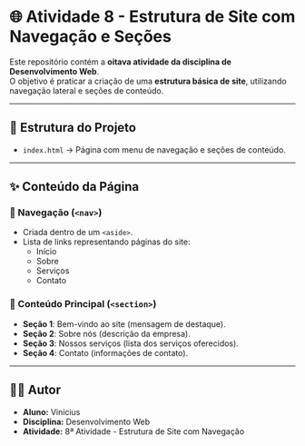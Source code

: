 # 🌐 Atividade 8 - Estrutura de Site com Navegação e Seções

Este repositório contém a **oitava atividade da disciplina de Desenvolvimento Web**.  
O objetivo é praticar a criação de uma **estrutura básica de site**, utilizando navegação lateral e seções de conteúdo.

---

## 📄 Estrutura do Projeto
- `index.html` → Página com menu de navegação e seções de conteúdo.

---

## ✨ Conteúdo da Página

### 🔹 Navegação (`<nav>`)
- Criada dentro de um `<aside>`.  
- Lista de links representando páginas do site:  
  - Início  
  - Sobre  
  - Serviços  
  - Contato  

### 🔹 Conteúdo Principal (`<section>`)
- **Seção 1**: Bem-vindo ao site (mensagem de destaque).  
- **Seção 2**: Sobre nós (descrição da empresa).  
- **Seção 3**: Nossos serviços (lista dos serviços oferecidos).  
- **Seção 4**: Contato (informações de contato).  

---

## 👨‍🎓 Autor
- **Aluno:** Vinicius  
- **Disciplina:** Desenvolvimento Web  
- **Atividade:** 8ª Atividade - Estrutura de Site com Navegação